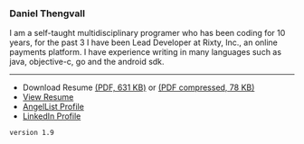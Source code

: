 ### Daniel Thengvall  

I am a self-taught multidisciplinary programer who has been coding for 10 years, for the past 3 I have been Lead Developer at Rixty, Inc., an online payments platform. I have experience writing in many languages such as java, objective-c, go and the android sdk.  

* * *

- Download Resume [(PDF, 631 KB)](https://github.com/DTHENG/resume/raw/master/DanielThengvallResume.pdf) or [(PDF compressed, 78 KB)](https://github.com/DTHENG/resume/raw/master/DanielThengvallResume_compressed.pdf)
- [View Resume](https://github.com/DTHENG/resume/blob/master/resume.txt)
- [AngelList Profile](https://angel.co/daniel-thengvall)
- [LinkedIn Profile](http://lnkd.in/bD6S_7J)

`version 1.9`